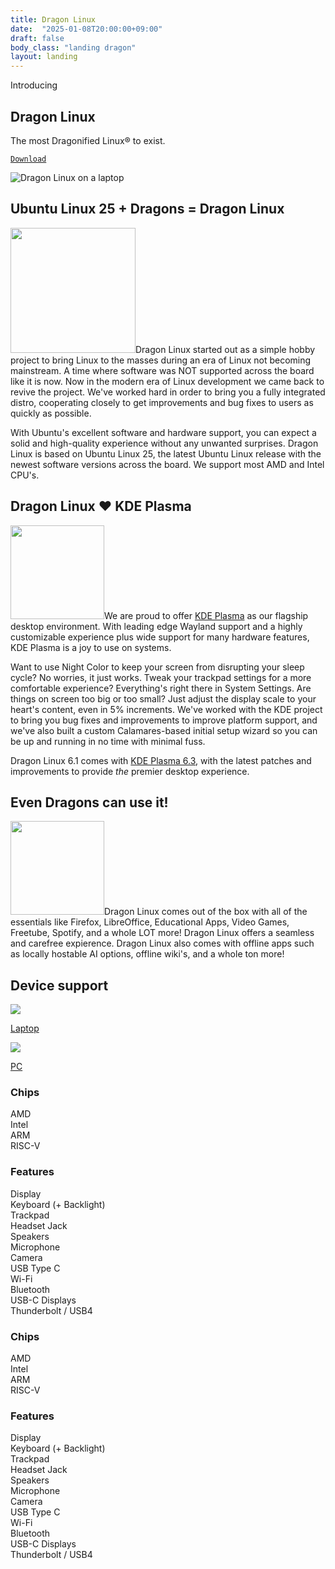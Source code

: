 ```yaml
---
title: Dragon Linux
date:  "2025-01-08T20:00:00+09:00"
draft: false
body_class: "landing dragon"
layout: landing
---
```

<section id="eye-catch">
    <div>
        <div>
            <p>Introducing</p>
            <h1>Dragon Linux</h1>
            <p>The most Dragonified Linux® to exist.</p>
            <pre><a href="https://sourceforge.net/projects/sujix-linux/files/latest/download"><code id="curl">Download</code></a></pre>
        </div>
        <div>
            <img src="/img/merge/desktop.png" alt="Dragon Linux on a laptop">
        </div>
    </div>
</section>
<section class="topic">

## <div>Ubuntu Linux 25 + Dragons = Dragon Linux</div>

<img width="200" class="w-200" src="/img/far_landing/ubuntu_remix.png">Dragon Linux started out as a simple hobby project to bring Linux to the masses during an era of Linux not becoming mainstream. A time where software was NOT supported across the board like it is now. Now in the modern era of Linux development we came back to revive the project.  We've worked hard in order to bring you a fully integrated distro, cooperating closely to get improvements and bug fixes to users as quickly as possible.

With Ubuntu's excellent software and hardware support, you can expect a solid and high-quality experience without any unwanted surprises. Dragon Linux is based on Ubuntu Linux 25, the latest Ubuntu Linux release with the newest software versions across the board. We support most AMD and Intel CPU's.

</section>
<section class="topic">

## <div>Dragon Linux ❤️ KDE Plasma</div>

<img width="150" class="w-150" src="/img/far_landing/kde-logo-white-blue-rounded-source.svg">We are proud to offer [KDE Plasma](https://kde.org/plasma-desktop/) as our flagship desktop environment. With leading edge Wayland support and a highly customizable experience plus wide support for many hardware features, KDE Plasma is a joy to use on systems.

Want to use Night Color to keep your screen from disrupting your sleep cycle? No worries, it just works. Tweak your trackpad settings for a more comfortable experience? Everything's right there in System Settings. Are things on screen too big or too small? Just adjust the display scale to your heart's content, even in 5% increments. We've worked with the KDE project to bring you bug fixes and improvements to improve platform support, and we've also built a custom Calamares-based initial setup wizard so you can be up and running in no time with minimal fuss.

Dragon Linux 6.1 comes with [KDE Plasma 6.3](https://kde.org/announcements/plasma/6/6.3.0/), with the latest patches and improvements to provide *the* premier desktop experience.

</section>
<section class="topic">

## <div>Even Dragons can use it!</div>
<img width="150" class="w-150" src="/img/merge/dragon.jpeg">Dragon Linux comes out of the box with all of the essentials like Firefox, LibreOffice, Educational Apps, Video Games, Freetube, Spotify, and a whole LOT more! Dragon Linux offers a seamless and carefree expierence. Dragon Linux also comes with offline apps such as locally hostable AI options, offline wiki's, and a whole ton more!

</section>
<section id="device-support">
    <div class="center-title">
        <h1 id="device-support">Device support</h1>
    </div>
    <div class="devices">
        <a href="#" id="dev1" class="device dev-selected">
            <img src="/img/devices/macbook_air.svg">
            <p>Laptop</p>
        </a>
        <a href="#" id="dev2" class="device">
            <img src="/img/devices/imac.svg">
            <p>PC</p>
        </a>
    </div>
    <div class="device-infos">
        <div id="info-dev1" class="device-info dev-selected"><div>
            <h3>Chips</h3>
            <div class="features">
            <div class="sup">AMD</div>
            <div class="sup">Intel</div>
            <div class="unsup">ARM</div>
            <div class="unsup">RISC-V</div>
            </div>
            <h3>Features</h3>
            <div class="features">
                <div class="sup">Display</div>
                <div class="sup">Keyboard (+ Backlight)</div>
                <div class="sup">Trackpad</div>
                <div class="sup">Headset Jack</div>
                <div class="sup">Speakers</div>
                <div class="sup">Microphone</div>
                <div class="sup">Camera</div>
                <div class="sup">USB Type C</div>
                <div class="sup">Wi-Fi</div>
                <div class="sup">Bluetooth</div>
                <div class="sup">USB-C Displays</div>
                <div class="sup">Thunderbolt / USB4</div>
            </div>
        </div></div>
        <div id="info-dev2" class="device-info"><div>
            <h3>Chips</h3>
            <div class="features">
                <div class="sup">AMD</div>
                <div class="sup">Intel</div>
                <div class="unsup">ARM</div>
                <div class="unsup">RISC-V</div>
            </div>
            <h3>Features</h3>
            <div class="features">
                <div class="sup">Display</div>
                <div class="sup">Keyboard (+ Backlight)</div>
                <div class="sup">Trackpad</div>
                <div class="sup">Headset Jack</div>
                <div class="sup">Speakers</div>
                <div class="sup">Microphone</div>
                <div class="sup">Camera</div>
                <div class="sup">USB Type C</div>
                <div class="sup">Wi-Fi</div>
                <div class="sup">Bluetooth</div>
                <div class="sup">USB-C Displays</div>
                <div class="sup">Thunderbolt / USB4</div>
            </div>
        </div></div>
    </div>
</section>
<script>
document.addEventListener("DOMContentLoaded", function() {
    var devs = ["dev1", "dev2", "dev3", "dev4", "dev5"];
    devs.forEach(function(dev) {
        document.getElementById(dev).onclick = function(e) {
            var el = Array.from(document.getElementsByClassName("dev-selected"));
            el.forEach(function(e) {
                if (!e.id.endsWith(dev)) {
                    console.log(e.id, dev);
                    e.classList.remove("dev-selected");
                }
            })
            document.getElementById(dev).classList.toggle("dev-selected");
            document.getElementById("info-" + dev).classList.toggle("dev-selected");
            e.preventDefault();
        };
    });
    var btn = document.getElementById("copy-button");
    btn.onmouseover = function(e) {
        btn.firstChild.classList.remove("fa-check");
        btn.firstChild.classList.add("fa-clipboard");
    }
    btn.onclick = function(e) {
        var text = document.getElementById("curl");
        window.getSelection().selectAllChildren(text);
        navigator.clipboard.writeText(text.textContent);
        btn.firstChild.classList.add("fa-check");
        btn.firstChild.classList.remove("fa-clipboard");
        e.preventDefault();
    };
});
</script>
